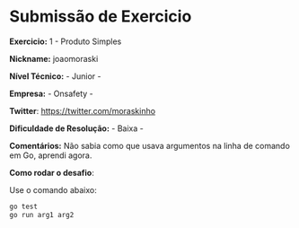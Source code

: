 # Submissão de Exercicio

**Exercicio:** 1 - Produto Simples

**Nickname:** joaomoraski

**Nível Técnico:** - Junior -

**Empresa:** - Onsafety -

**Twitter**: https://twitter.com/moraskinho

**Dificuldade de Resolução:** - Baixa -

**Comentários:** Não sabia como que usava argumentos na linha de comando em Go, aprendi agora.

**Como rodar o desafio**: 

Use o comando abaixo: 
```bash
go test
go run arg1 arg2
```
